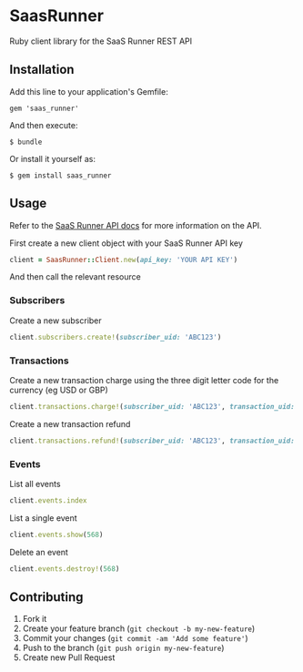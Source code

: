 # SaasRunner

Ruby client library for the SaaS Runner REST API

## Installation

Add this line to your application's Gemfile:

    gem 'saas_runner'

And then execute:

    $ bundle

Or install it yourself as:

    $ gem install saas_runner

## Usage

Refer to the [SaaS Runner API docs](http://docs.saasrunner.apiary.io/) for more information on the API.

First create a new client object with your SaaS Runner API key

```ruby
client = SaasRunner::Client.new(api_key: 'YOUR API KEY')
```

And then call the relevant resource

### Subscribers

Create a new subscriber

```ruby
client.subscribers.create!(subscriber_uid: 'ABC123')
```

### Transactions

Create a new transaction charge using the three digit letter code for the currency (eg USD or GBP)

```ruby
client.transactions.charge!(subscriber_uid: 'ABC123', transaction_uid: '123', amount_in_cents: 1000, currency: 'USD')
```

Create a new transaction refund

```ruby
client.transactions.refund!(subscriber_uid: 'ABC123', transaction_uid: '124', amount_in_cents: 150, currecny: 'USD')
```

### Events

List all events

```ruby
client.events.index
```

List a single event

```ruby
client.events.show(568)
```

Delete an event

```ruby
client.events.destroy!(568)
```

## Contributing

1. Fork it
2. Create your feature branch (`git checkout -b my-new-feature`)
3. Commit your changes (`git commit -am 'Add some feature'`)
4. Push to the branch (`git push origin my-new-feature`)
5. Create new Pull Request
